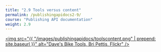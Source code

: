 ```yaml
---
title: "2.9 Tools versus content"
permalink: /publishingapidocs2-9/
course: "Publishing API documentation"
weight: 2.9
---
```


<a href="https://flic.kr/p/QMVMw"><img src="{{ "/images/publishingapidocs/toolscontent.png" | prepend: site.baseurl }}" alt="Dave's Bike Tools, Bri Pettis, Flickr" /></a>

